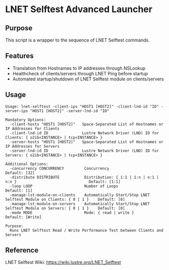 # LNET Selftest Advanced Launcher

## Purpose

This script is a wrapper to the sequence of LNET Selftest commands.

## Features

- Translation from Hostnames to IP addresses through NSLookup
- Healthcheck of clients/servers through LNET Ping before startup
- Automated startup/shutdown of LNET Selftest module on clients/servers

## Usage

```
Usage: lnet-selftest -client-ips "HOST1 [HOST2]" -client-lnd-id "ID" -server-ips "HOST1 [HOST2]" -server-lnd-id "ID"

Mandatory Options:
  -client-hosts "HOST1 [HOST2]"   Space-Separated List of Hostnames or IP Addresses for Clients
  -client-lnd-id ID               Lustre Network Driver (LND) ID for Clients: { o2ib<INSTANCE> | tcp<INSTANCE> }
  -server-hosts "HOST1 [HOST2]"   Space-Separated List of Hostnames or IP Addresses for Servers
  -server-lnd-id ID               Lustre Network Driver (LND) ID for Servers: { o2ib<INSTANCE> | tcp<INSTANCE> }

Additional Options:
  -concurrency CONCURRENCY         Concurrency                                                            Default: [32]
  -distribute DISTRIBUTE           Distribution: { 1:1 | 1:n | n:1 | n:n }                                Default: [1:1]
  -loop LOOP                       Number of Loops                                                        Default: [1]
  -manage-lst-module-on-clients    Automatically Start/Stop LNET Selftest Module on Clients: { 0 | 1 }    Default: [0]
  -manage-lst-module-on-servers    Automatically Start/Stop LNET Selftest Module on Servers: { 0 | 1 }    Default: [0]
  -mode MODE                       Mode: { read | write }                                                 Default: [Write]

Purpose:
  Runs LNET Selftest Read / Write Performance Test between Clients and Servers
```

## Reference

LNET Selftest Wiki: https://wiki.lustre.org/LNET_Selftest
